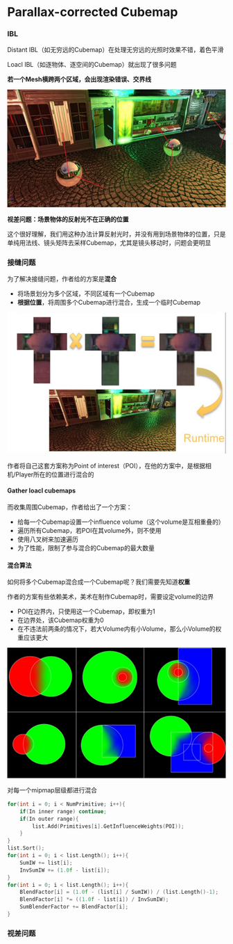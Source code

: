 # Parallax-corrected Cubemap

### IBL

Distant IBL（如无穷远的Cubemap）在处理无穷远的光照时效果不错，着色平滑

Loacl IBL（如逐物体、逐空间的Cubemap）就出现了很多问题

**若一个Mesh横跨两个区域，会出现渲染错误、交界线**

![seams](../Image/seams.png)

**视差问题：场景物体的反射光不在正确的位置**

这个很好理解，我们用这种办法计算反射光时，并没有用到场景物体的位置，只是单纯用法线、镜头矩阵去采样Cubemap，尤其是镜头移动时，问题会更明显

### 接缝问题

为了解决接缝问题，作者给的方案是**混合**

- 将场景划分为多个区域，不同区域有一个Cubemap
- **根据位置**，将周围多个Cubemap进行混合，生成一个临时Cubemap

![MixCubemap](../Image/MixCubemap.png)

作者将自己这套方案称为Point of interest（POI），在他的方案中，是根据相机/Player所在的位置进行混合的

#### Gather loacl cubemaps

而收集周围Cubemap，作者给出了一个方案：

- 给每一个Cubemap设置一个influence volume（这个volume是互相重叠的）
- 遍历所有Cubemap，若POI在其volume外，则不使用
- 使用八叉树来加速遍历
- 为了性能，限制了参与混合的Cubemap的最大数量

#### 混合算法

如何将多个Cubemap混合成一个Cubemap呢？我们需要先知道**权重**

作者的方案有些依赖美术，美术在制作Cubemap时，需要设定volume的边界

- POI在边界内，只使用这一个Cubemap，即权重为1
- 在边界处，该Cubemap权重为0
- 在不违法前两条的情况下，若大Volume内有小Volume，那么小Volume的权重应该更大

![Blending](../Image/Blending.png)

对每一个mipmap层级都进行混合

```c++
for(int i = 0; i < NumPrimitive; i++){
	if(In inner range) continue;
    if(In outer range){
        list.Add(Primitives[i].GetInfluenceWeights(POI));
    }
}
list.Sort();
for(int i = 0; i < list.Length(); i++){
	SumIW += list[i];
    InvSumIW += (1.0f - list[i]);
}
for(int i = 0; i < list.Length(); i++){
	BlendFactor[i] = (1.0f - (list[i] / SumIW)) / (list.Length()-1);
    BlendFactor[i] *= ((1.0f - list[i]) / InvSumIW);
    SumBlenderFactor += BlendFactor[i];
}
```

### 视差问题









